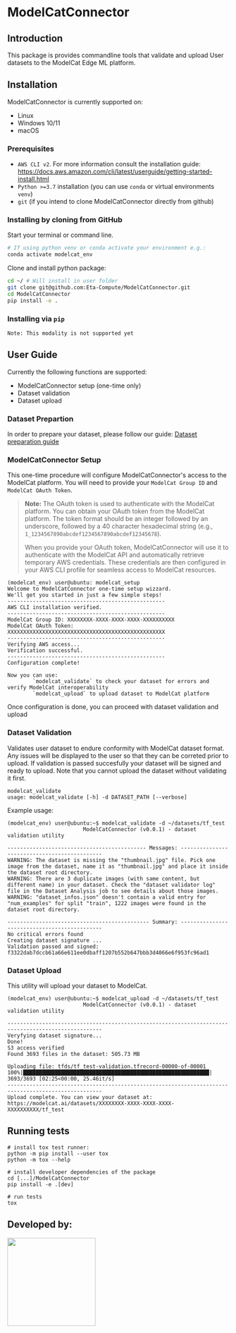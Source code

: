 # ModelCatConnector

## Introduction

This package is provides commandline tools that validate and upload User datasets to the ModelCat Edge ML platform.

## Installation

ModelCatConnector is currently supported on:
* Linux
* Windows 10/11
* macOS

### Prerequisites
* `AWS CLI v2`. For more information consult the installation guide: https://docs.aws.amazon.com/cli/latest/userguide/getting-started-install.html
* `Python >=3.7` installation (you can use `conda` or virtual environments `venv`)
* `git` (if you intend to clone ModelCatConnector directly from github)

### Installing by cloning from GitHub

Start your terminal or command line.
```bash
# If using python venv or conda activate your environment e.g.:
conda activate modelcat_env
```

Clone and install python package:
```bash
cd ~/ # Will install in user folder
git clone git@github.com:Eta-Compute/ModelCatConnector.git
cd ModelCatConnector
pip install -e .
```

### Installing via `pip`

~~~
Note: This modality is not supported yet
~~~

## User Guide

Currently the following functions are supported:
* ModelCatConnector setup (one-time only)
* Dataset validation
* Dataset upload

### Dataset Prepartion

In order to prepare your dataset, please follow our guide: [Dataset preparation guide](docs/dataset_preparation.md)

### ModelCatConnector Setup

This one-time procedure will configure ModelCatConnector's access to the ModelCat platform. You will need to provide your `ModelCat Group ID` and `ModelCat OAuth Token`.

> **Note:** The OAuth token is used to authenticate with the ModelCat platform. You can obtain your OAuth token from the ModelCat platform. The token format should be an integer followed by an underscore, followed by a 40 character hexadecimal string (e.g., `1_1234567890abcdef1234567890abcdef12345678`).
>
> When you provide your OAuth token, ModelCatConnector will use it to authenticate with the ModelCat API and automatically retrieve temporary AWS credentials. These credentials are then configured in your AWS CLI profile for seamless access to ModelCat resources.

```
(modelcat_env) user@ubuntu: modelcat_setup
Welcome to ModelCatConnector one-time setup wizzard.
We'll get you started in just a few simple steps!
--------------------------------------------------
AWS CLI installation verified.
--------------------------------------------------
ModelCat Group ID: XXXXXXXX-XXXX-XXXX-XXXX-XXXXXXXXXX
ModelCat OAuth Token: XXXXXXXXXXXXXXXXXXXXXXXXXXXXXXXXXXXXXXXXXXXXXXXXXX
--------------------------------------------------
Verifying AWS access...
Verification successful.
--------------------------------------------------
Configuration complete!

Now you can use:
        `modelcat_validate` to check your dataset for errors and verify ModelCat interoperability
        `modelcat_upload` to upload dataset to ModelCat platform

```
Once configuration is done, you can proceed with dataset validation and upload

### Dataset Validation
Validates user dataset to endure conformity with ModelCat dataset format. Any issues will be displayed to the user so that they can be correted prior to upload. If validation is passed succesfully your dataset will be signed and ready to upload. Note that you cannot upload the dataset without validating it first.
```
modelcat_validate
usage: modelcat_validate [-h] -d DATASET_PATH [--verbose]
```
Example usage:

```
(modelcat_env) user@ubuntu:~$ modelcat_validate -d ~/datasets/tf_test
                        ModelCatConnector (v0.0.1) - dataset validation utility

-------------------------------------------- Messages: ---------------------------------------------
WARNING: The dataset is missing the "thumbnail.jpg" file. Pick one image from the dataset, name it as "thumbnail.jpg" and place it inside the dataset root directory.
WARNING: There are 3 duplicate images (with same content, but different name) in your dataset. Check the "dataset validator log" file in the Dataset Analysis job to see details about those images.
WARNING: "dataset_infos.json" doesn't contain a valid entry for "num_examples" for split "train", 1222 images were found in the dataset root directory.

--------------------------------------------- Summary: ---------------------------------------------
No critical errors found
Creating dataset signature ...
Validation passed and signed: f3322dab7dccb61a66e611ee0dbaff1207b552b647bbb3d4066e6f953fc96ad1
```

### Dataset Upload

This utility will upload your dataset to ModelCat.

```
(modelcat_env) user@ubuntu:~$ modelcat_upload -d ~/datasets/tf_test
                        ModelCatConnector (v0.0.1) - dataset validation utility

----------------------------------------------------------------------------------------------------
Veryfying dataset signature...
Done!
S3 access verified
Found 3693 files in the dataset: 505.73 MB

Uploading file: tfds/tf_test-validation.tfrecord-00000-of-00001
100%|███████████████████████████████████████████████████████████| 3693/3693 [02:25<00:00, 25.46it/s]
----------------------------------------------------------------------------------------------------
Upload complete. You can view your dataset at: https://modelcat.ai/datasets/XXXXXXXX-XXXX-XXXX-XXXX-XXXXXXXXXX/tf_test
```

## Running tests

```
# install tox test runner:
python -m pip install --user tox
python -m tox --help

# install developer dependencies of the package
cd [...]/ModelCatConnector
pip install -e .[dev]

# run tests
tox
```

## Developed by:

<img src="https://etacompute.com/wp-content/uploads/2021/09/eta-logo.svg" width="200">
